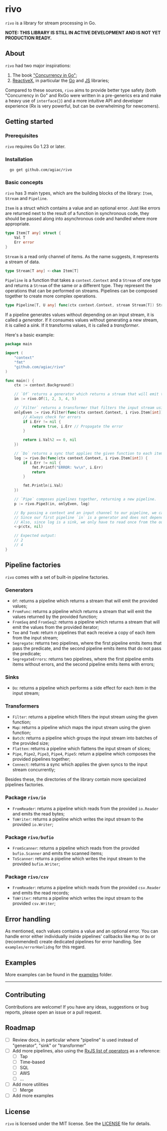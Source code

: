 # rivo

`rivo` is a library for stream processing in Go.

**NOTE: THIS LIBRARY IS STILL IN ACTIVE DEVELOPMENT AND IS NOT YET PRODUCTION READY.**

## About

`rivo` had two major inspirations:
1. The book ["Concurrency in Go"](https://www.amazon.com/Concurrency-Go-Tools-Techniques-Developers/dp/1491941197);
2. [ReactiveX](https://reactivex.io/), in particular the [Go](https://github.com/ReactiveX/RxGo) and [JS](https://github.com/ReactiveX/rxjs) libraries;

Compared to these sources, `rivo` aims to provide better type safety (both "Concurrency in Go" and RxGo were written in a pre-generics era and make a heavy use of `interface{}`) 
and a more intuitive API and developer experience (Rx is very powerful, but can be overwhelming for newcomers).

## Getting started

### Prerequisites

`rivo` requires Go 1.23 or later. 

 ### Installation

```shell
  go get github.com/agiac/rivo
```

### Basic concepts

`rivo` has 3 main types, which are the building blocks of the library: `Item`, `Stream` and `Pipeline`.

`Item` is a struct which contains a value and an optional error. Just like errors are returned next to the result
of a function in synchronous code, they should be passed along into asynchronous code and handled where more appropriate.

```go
type Item[T any] struct {
	Val T
	Err error
}
```

`Stream` is a read only channel of items. As the name suggests, it represents a stream of data.

```go
type Stream[T any] <-chan Item[T]
```

`Pipeline` is a function that takes a `context.Context` and a `Stream` of one type and returns a `Stream` of the same or a different type.
They represent the operations that can be performed on streams. Pipelines can be composed together to create more complex operations.

```go
type Pipeline[T, U any] func(ctx context.Context, stream Stream[T]) Stream[U]
```

If a pipeline generates values without depending on an input stream, it is called a _generator_. 
If it consumes values without generating a new stream, it is called a _sink_. 
If it transforms values, it is called a _transformer_.

Here's a basic example:

```go
package main

import (
	"context"
	"fmt"
	"github.com/agiac/rivo"
)

func main() {
	ctx := context.Background()

	// `Of` returns a generator which returns a stream that will emit the provided values
	in := rivo.Of(1, 2, 3, 4, 5)

	// `Filter` returns a transformer that filters the input stream using the given function.
	onlyEven := rivo.Filter(func(ctx context.Context, i rivo.Item[int]) (bool, error) {
		// Always check for errors
		if i.Err != nil {
			return true, i.Err // Propagate the error
		}

		return i.Val%2 == 0, nil
	})

    // `Do` returns a sync that applies the given function to each item in the input stream, without emitting any values.
	log := rivo.Do(func(ctx context.Context, i rivo.Item[int]) {
		if i.Err != nil {
			fmt.Printf("ERROR: %v\n", i.Err)
			return
		}

		fmt.Println(i.Val)
	})

	// `Pipe` composes pipelines together, returning a new pipeline.
	p := rivo.Pipe3(in, onlyEven, log)

	// By passing a context and an input channel to our pipeline, we can get the output stream.
	// Since our first pipeline `in` is a generator and does not depend on an input stream, we can pass a nil channel.
	// Also, since log is a sink, we only have to read once from the output channel to know that the pipeline has finished.
	<-p(ctx, nil)

	// Expected output:
	// 2
	// 4
}
```

## Pipeline factories

`rivo` comes with a set of built-in pipeline factories.

### Generators
- `Of`: returns a pipeline which returns a stream that will emit the provided values;
- `FromFunc`: returns a pipeline which returns a stream that will emit the values returned by the provided function;
- `FromSeq` and `FromSeq2`: returns a pipeline which returns a stream that will emit the values from the provided iterator;
- `Tee` and `TeeN`: return n pipelines that each receive a copy of each item from the input stream;
- `Segregate`:  returns two pipelines, where the first pipeline emits items that pass the predicate, and the second pipeline emits items that do not pass the predicate;
- `SegregateErrors`: returns two pipelines, where the first pipeline emits items without errors, and the second pipeline emits items with errors;

### Sinks
- `Do`: returns a pipeline which performs a side effect for each item in the input stream;

### Transformers
- `Filter`: returns a pipeline which filters the input stream using the given function;
- `Map`: returns a pipeline which maps the input stream using the given function;
- `Batch`: returns a pipeline which groups the input stream into batches of the provided size;
- `Flatten`: returns a pipeline which flattens the input stream of slices; 
- `Pipe`, `Pipe2`, `Pipe3`, `Pipe4`, `Pipe5`: return a pipeline which composes the provided pipelines together;
- `Connect`: returns a sync which applies the given syncs to the input stream concurrently;

Besides these, the directories of the library contain more specialized pipelines factories.

### Package `rivo/io`

- `FromReader`: returns a pipeline which reads from the provided `io.Reader` and emits the read bytes;
- `ToWriter`: returns a pipeline which writes the input stream to the provided `io.Writer`;

### Package `rivo/bufio`

- `FromScanner`: returns a pipeline which reads from the provided `bufio.Scanner` and emits the scanned items;
- `ToScanner`: returns a pipeline which writes the input stream to the provided `bufio.Writer`;

### Package `rivo/csv`

- `FromReader`: returns a pipeline which reads from the provided `csv.Reader` and emits the read records;
- `ToWriter`: returns a pipeline which writes the input stream to the provided `csv.Writer`;

## Error handling

As mentioned, each values contains a value and an optional error. You can handle error either individually inside pipelines' callbacks like `Map` or `Do` or
(recommended) create dedicated pipelines for error handling. See `examples/errorHanlidng` for this regard.

## Examples

More examples can be found in the [examples](./examples) folder.

---

## Contributing

Contributions are welcome! If you have any ideas, suggestions or bug reports, please open an issue or a pull request.

## Roadmap

- [ ] Review docs, in particular where "pipeline" is used instead of "generator", "sink" or "transformer"
- [ ] Add more pipelines, also using the [RxJS list of operators](https://rxjs.dev/guide/operators) as a reference:
  - [ ] Tap 
  - [ ] Time-based
  - [ ] SQL
  - [ ] AWS
  - [ ] ...
- [ ] Add more utilities
  - [ ] Merge
- [ ] Add more examples

## License

`rivo` is licensed under the MIT license. See the [LICENSE](./LICENSE) file for details.










